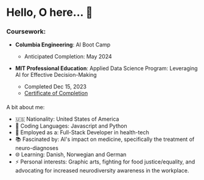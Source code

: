 # Hello, O here...  👋

### Coursework:
- **Columbia Engineering**: AI Boot Camp
  - Anticipated Completion: May 2024
    
- **MIT Professional Education**: Applied Data Science Program: Leveraging AI for Effective Decision-Making
  - Completed Dec 15, 2023
  - [Certificate of Completion](https://credentials.professional.mit.edu/20a50f32-d7f7-443a-ab01-9231943c4de7)
  

####
A bit about me:

-  🇺🇸 Nationality: United States of America
- 🔭 Coding Languages: Javascript and Python
- 🌱 Employed as a: Full-Stack Developer in health-tech
- :books: Fascinated by: AI's impact on medicine, specifically the treatment of neuro-diagnoses
- :globe_with_meridians: Learning: Danish, Norwegian and German
- ⚡ Personal interests: Graphic arts, fighting for food justice/equality, and advocating for increased neurodiversity awareness in the workplace.






<!--
**osita-igwe/osita-igwe** is a ✨ _special_ ✨ repository because its `README.md` (this file) appears on your GitHub profile.

Here are some ideas to get you started:

-  I’m currently working on ...
- 🌱 I’m currently learning ...
- 👯 I’m looking to collaborate on ...
- 🤔 I’m looking for help with ...
- 💬 Ask me about ...
- 📫 How to reach me: ...
- 😄 Pronouns: ...
-  Fun fact: ...
-->
